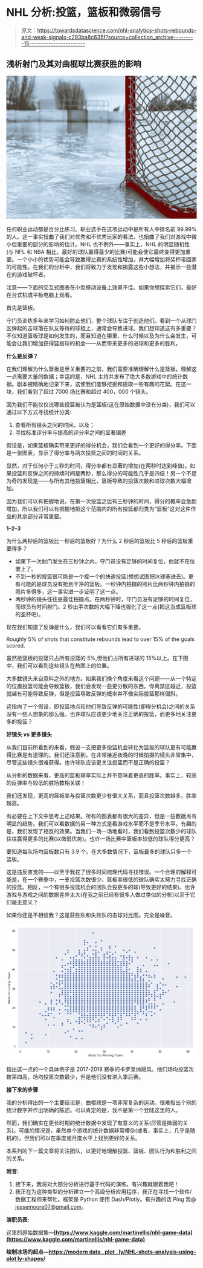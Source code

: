 # NHL 分析:投篮，篮板和微弱信号

> 原文：<https://towardsdatascience.com/nhl-analytics-shots-rebounds-and-weak-signals-c293ba8c635f?source=collection_archive---------15----------------------->

## 浅析射门及其对曲棍球比赛获胜的影响

![](img/1a649f7dad8f628a2f608784f742a97e.png)

任何职业运动都是百分比练习。职业选手在这项运动中是所有人中排名前 99.99%的人。这一事实扭曲了我们对优秀和不优秀玩家的看法，也扭曲了我们对游戏中微小但重要的部分的影响的估计。NHL 也不例外——事实上，NHL 的明显随机性(与 NFL 和 NBA 相比，最好的球队赢得最少的比赛)可能会使它最终变得更加重要。一个小小的优势可能会导致赢得比赛的系统性增加，并大幅增加将奖杯带回家的可能性。在我们的分析中，我们将致力于发现和揭露这些小想法，并揭示一些潜在的游戏破坏者。

注意——下面的交互式图表在小型移动设备上效果不佳。如果你想探索它们，最好在台式机或平板电脑上观看。

首先是篮板。

守门员训练多年来学习如何防止他们，整个球队专注于创造他们。看到一个从球门区弹起的击球落在队友等待的球棍上，通常会导致进球。我们想知道这有多重要？不仅知道篮板球是如何发生的，而且知道在哪里、什么时候以及为什么会发生，可能会让我们增加获得篮板球的机会——从而带来更多的进球和更多的胜利。

**什么是反弹？**

在我们理解为什么篮板是至关重要的之前，我们需要准确理解什么是篮板。理解这一点需要大量的数据；幸运的是，NHL 主持并发布了绝大多数游戏中的统计数据。剧本被精确地记录下来，这使我们能够挖掘和提取一些有趣的花絮。在这一块，我们看到了超过 7000 场比赛和超过 400，000 个镜头。

因为我们不能仅仅说哪些投篮被认为是篮板(这在原始数据中没有分类)，我们可以通过以下方式寻找统计分类:

1.  查看所有镜头之间的时间，以及；
2.  寻找标准评分率与提高的评分率之间的显著偏差

假设是，如果篮板确实带来更好的得分机会，我们会看到一个更好的得分率。下面是一张图表，显示了得分率与两次投篮之间的时间的关系。

显然，对于任何小于三秒的时间，得分率都有显著的增加(在两秒时达到峰值)。如果投篮和反弹之间的持续时间是两秒，那么得分的可能性几乎是四倍！另一个不足为奇的发现是——与所有其他投篮相比，篮板导致的投篮次数和进球次数大幅增加。

因为我们可以有把握地说，在第一次投篮之后有三秒钟的时间，得分的概率会急剧增加，所以我们可以有把握地把这个范围内的所有投篮都归类为“篮板”这对这件作品的其余部分非常重要。

**1–2–3**

为什么两秒后的篮板比一秒后的篮板好？为什么 2 秒后的篮板比 5 秒后的篮板重要得多？

*   如果下一次射门发生在三秒钟之内，守门员没有足够的时间复位，他就不在位置上了。
*   不到一秒的投篮很可能是一个接一个的快速投篮(想想试图把冰球塞进去)。更有可能的是球员没有抢到干净的篮板。一秒钟内拍摄的照片比两秒钟内拍摄的照片多得多，这一事实进一步证明了这一点。
*   两秒钟的镜头往往是最佳拍摄点。在两秒钟时，守门员没有足够的时间复位，而球员有时间射门。2 秒出手次数的大幅下降也强化了这一点(把这当成篮板球的圣杯吧)。

现在我们知道了反弹是什么，我们可以看看它们有多重要。

Roughly 5% of shots that constitute rebounds lead to over 15% of the goals scored.

虽然抢篮板的投篮只占所有投篮的 5%,但他们占所有进球的 15%以上。在下图中，我们可以看到这些镜头在热图上的位置。

大多数镜头来自意料之外的地方。如果我们换个角度来看这个问题——从一个特定的位置投篮可能会导致篮板，我们会发现一些更分散的东西。你离禁区越近，投篮就越有可能导致反弹，但是投篮导致反弹的概率并不像实际投篮那样偏斜。

这指向了一个假设，即投篮地点和他们导致反弹的可能性(即得分机会)之间的关系没有一些人想象的那么强。也许球队应该更少地关注正确的投篮，而更多地关注更多的投篮？

**好镜头 vs 更多镜头**

从我们目前所看到的来看，假设一支把更多投篮机会转化为篮板的球队更有可能赢得比赛是有道理的。我们还注意到，在非常接近夜晚的时候拍摄的镜头非常集中，尽管这些镜头很难获得。也许球队应该更关注投篮而不是正确的投篮？

从分析的数据来看，更高的篮板球率实际上并不意味着更高的胜率。事实上，较高的反弹率与较低的胜场数相关联！

我们还发现，更高的篮板率与投篮次数更少有很大关系，而且投篮次数越多，胜率越高。

有必要在上下文中思考上述结果。所有的图表都有很大的差异，但是一些数据点有明显的趋势。我们可以看数据的另一种方式是看游戏水平而不是季节水平。有趣的是，我们发现了相反的效果。当我们一场一场地看时，我们看到投篮次数少的球队往往赢得更多的比赛(以微弱优势)。也许一场比赛中篮板率较低的球队得分更高？

要知道每队场均篮板数只有 3.9 个。在大多数情况下，篮板最多的球队只多一个篮板。

这是违反直觉的——以至于我花了很多时间梳理代码寻找错误。一个合理的解释可能是，在一个赛季中，一支投篮次数很少、篮板率很低的球队确实太努力寻找正确的投篮。相反，一个有很多投篮机会的团队会投更多的球(导致更好的结果)。也许游戏与游戏之间的数据差异太大(在我之前已经有很多人做过类似的分析)以至于它们毫无意义？

如果你还是不相信我？这是获胜队和失败队的击球对比图。完全是噪音。

![](img/b93a9aef37cb1326e006d8208e628f64.png)

指出这一点的一个具体例子是 2017-2018 赛季的卡罗莱纳飓风。他们场均投篮次数第四高，场均投篮次数最少，但是他们没有进入季后赛。

**接下来的步骤**

我的分析得出的一个主要结论是，曲棍球是一项非常复杂的运动。很难指出个别的统计数字并作出明确的陈述。可以肯定的是，我不是第一个登陆这里的人。

然而，我们确实在更长时期的统计数据中发现了有意义的关系(尽管是微弱的关系)。可能的情况是，虽然单个游戏的统计数据非常嘈杂(或者，事实上，几乎是随机的)，但我们可以在季度或月度水平上找到更好的关系。

本系列的下一篇文章将关注团队，以更好地理解投篮、篮板、团队行为和胜利之间的关系。

**附言:**

1.  接下来，我将对大部分分析进行基于代码的演练。有兴趣就跟着我吧！
2.  我正在为这种类型的分析建立一个高级分析应用程序，我正在寻找一个软件/数据工程师来帮忙。框架是 Python 使用 Dash/Plotly。有兴趣的话 Ping 我@ jessemoore07@gmail.com。

**演职员表:**

这里的原始数据集—**[https://www.kaggle.com/martinellis/nhl-game-data](https://www.kaggle.com/martinellis/nhl-game-data)**

**绘制冰场的起点—[https://modern data . plot . ly/NHL-shots-analysis-using-plot ly-shapes/](https://moderndata.plot.ly/nhl-shots-analysis-using-plotly-shapes/)**